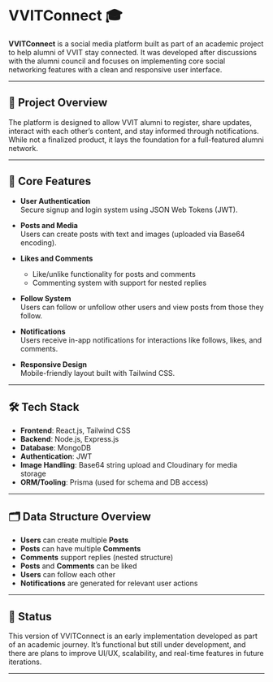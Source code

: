 # VVITConnect 🎓

**VVITConnect** is a social media platform built as part of an academic project to help alumni of VVIT stay connected. It was developed after discussions with the alumni council and focuses on implementing core social networking features with a clean and responsive user interface.

---

## 📌 Project Overview

The platform is designed to allow VVIT alumni to register, share updates, interact with each other’s content, and stay informed through notifications. While not a finalized product, it lays the foundation for a full-featured alumni network.

---

## 🔧 Core Features

- **User Authentication**  
  Secure signup and login system using JSON Web Tokens (JWT).

- **Posts and Media**  
  Users can create posts with text and images (uploaded via Base64 encoding).

- **Likes and Comments**  
  - Like/unlike functionality for posts and comments  
  - Commenting system with support for nested replies

- **Follow System**  
  Users can follow or unfollow other users and view posts from those they follow.

- **Notifications**  
  Users receive in-app notifications for interactions like follows, likes, and comments.

- **Responsive Design**  
  Mobile-friendly layout built with Tailwind CSS.

---

## 🛠️ Tech Stack

- **Frontend**: React.js, Tailwind CSS  
- **Backend**: Node.js, Express.js  
- **Database**: MongoDB  
- **Authentication**: JWT  
- **Image Handling**: Base64 string upload and Cloudinary for media storage
- **ORM/Tooling**: Prisma (used for schema and DB access)

---

## 🗂️ Data Structure Overview

- **Users** can create multiple **Posts**
- **Posts** can have multiple **Comments**
- **Comments** support replies (nested structure)
- **Posts** and **Comments** can be liked
- **Users** can follow each other
- **Notifications** are generated for relevant user actions

---

## 🚧 Status

This version of VVITConnect is an early implementation developed as part of an academic journey. It’s functional but still under development, and there are plans to improve UI/UX, scalability, and real-time features in future iterations.

---
